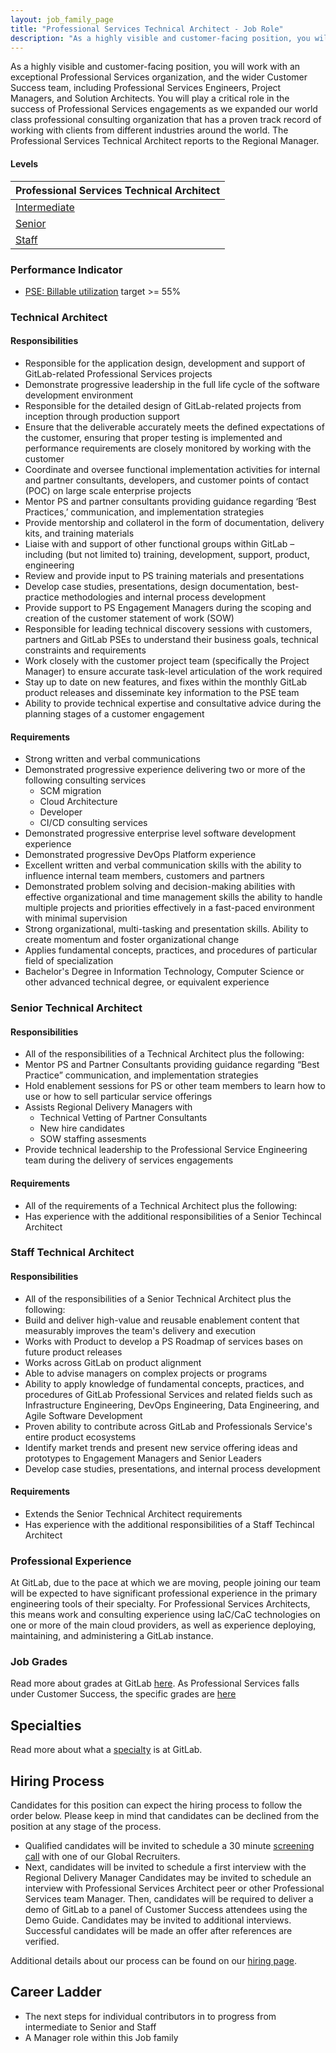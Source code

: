 ```yaml
---
layout: job_family_page
title: "Professional Services Technical Architect - Job Role"
description: "As a highly visible and customer-facing position, you will work with an exceptional Professional Services organization, and the wider Customer Success team."
---
```


As a highly visible and customer-facing position, you will work with an exceptional Professional Services organization, and the wider Customer Success team, including Professional Services Engineers, Project Managers, and Solution Architects.
You will play a critical role in the success of Professional Services engagements as we expanded our world class professional consulting organization that has a proven track record of working with clients from different industries around the world. The Professional Services Technical Architect reports to the Regional Manager.


#### **Levels**


| Professional Services Technical Architect |
| - |
| [Intermediate](technical-architect) | [Grade 6](https://about.gitlab.com/handbook/total-rewards/compensation/compensation-calculator/#gitlab-job-grades) |
| [Senior](senior-technical-architect) | [Grade 7](https://about.gitlab.com/handbook/total-rewards/compensation/compensation-calculator/#gitlab-job-grades) |
| [Staff](staff-technical-architect) | [Grade 8](https://about.gitlab.com/handbook/total-rewards/compensation/compensation-calculator/#gitlab-job-grades) |

### **Performance Indicator**


* <span style="text-decoration:underline;">PSE: [Billable utilization](https://about.gitlab.com/handbook/customer-success/professional-services-engineering/#implementation-plan)</span> target >= 55%

### **Technical Architect**

#### **Responsibilities**


* Responsible for the application design, development and support of GitLab-related Professional Services projects
* Demonstrate progressive leadership in the full life cycle of the software development environment
* Responsible for the detailed design of GitLab-related projects from inception through production support
* Ensure that the deliverable accurately meets the defined expectations of the customer, ensuring that proper testing is implemented and performance requirements are closely monitored by working with the customer
* Coordinate and oversee functional implementation activities for internal and partner consultants, developers, and customer points of contact (POC) on large scale enterprise projects
* Mentor PS and partner consultants providing guidance regarding ‘Best Practices,’ communication, and implementation strategies
* Provide mentorship and collaterol in the form of documentation, delivery kits, and training materials
* Liaise with and support of other functional groups within GitLab – including (but not limited to) training, development, support, product, engineering
* Review and provide input to PS training materials and presentations
* Develop case studies, presentations, design documentation, best-practice methodologies and internal process development
* Provide support to PS Engagement Managers during the scoping and creation of the customer statement of work (SOW)
* Responsible for leading technical discovery sessions with customers, partners and GitLab PSEs to understand their business goals, technical constraints and requirements
* Work closely with the customer project team (specifically the Project Manager) to ensure accurate task-level articulation of the work required
* Stay up to date on new features, and fixes within the monthly GitLab product releases and disseminate key information to the PSE team
* Ability to provide technical expertise and consultative advice during the planning stages of a customer engagement

#### **Requirements**


* Strong written and verbal communications
* Demonstrated progressive experience delivering two or more of the following consulting services
  * SCM migration
  * Cloud Architecture
  * Developer
  * CI/CD consulting services
* Demonstrated progressive enterprise level software development experience
* Demonstrated progressive DevOps Platform experience
* Excellent written and verbal communication skills with the ability to influence internal team members, customers and partners
* Demonstrated problem solving and decision-making abilities with effective organizational and time management skills the ability to handle multiple projects and priorities effectively in a fast-paced environment with minimal supervision
* Strong organizational, multi-tasking and presentation skills. Ability to create momentum and foster organizational change
* Applies fundamental concepts, practices, and procedures of particular field of specialization
* Bachelor's Degree in Information Technology, Computer Science or other advanced technical degree, or equivalent experience

### **Senior Technical Architect**


#### **Responsibilities**


* All of the responsibilities of a Technical Architect plus the following:
* Mentor PS and Partner Consultants providing guidance regarding “Best Practice” communication, and implementation strategies
* Hold enablement sessions for PS or other team members to learn how to use or how to sell particular service offerings
* Assists Regional Delivery Managers with
  * Technical Vetting of Partner Consultants
  * New hire candidates
  * SOW staffing assesments
* Provide technical leadership to the Professional Service Engineering team during the delivery of services engagements


#### **Requirements**


* All of the requirements of a Technical Architect plus the following:
* Has experience with the additional responsibilities of a Senior Techincal Architect

### **Staff Technical Architect**


#### **Responsibilities**


* All of the responsibilities of a Senior Technical Architect plus the following:
* Build and deliver high-value and reusable enablement content that measurably improves the team's delivery and execution
* Works with Product to develop a PS Roadmap of services bases on future product releases
* Works across GitLab on product alignment 
* Able to advise managers on complex projects or programs
* Ability to apply knowledge of fundamental concepts, practices, and procedures of GitLab Professional Services and related fields such as Infrastructure Engineering, DevOps Engineering, Data Engineering, and Agile Software Development 
* Proven ability to contribute across GitLab and Professionals Service's entire product ecosystems
* Identify market trends and present new service offering ideas and prototypes to Engagement Managers and Senior Leaders 
* Develop case studies, presentations, and internal process development

#### **Requirements**


* Extends the Senior Technical Architect requirements
* Has experience with the additional responsibilities of a Staff Techincal Architect


### **Professional Experience**


At GitLab, due to the pace at which we are moving, people joining our team will be expected to have significant professional experience in the primary engineering tools of their specialty. For Professional Services Architects, this means work and consulting experience using IaC/CaC technologies on one or more of the main cloud providers, as well as experience deploying, maintaining, and administering a GitLab instance.


### **Job Grades**


Read more about grades at GitLab [here](https://about.gitlab.com/handbook/total-rewards/compensation/compensation-calculator/#gitlab-job-grades). As Professional Services falls under Customer Success, the specific grades are [here](https://about.gitlab.com/handbook/total-rewards/compensation/compensation-calculator/#customer-success)


## **Specialties**


Read more about what a [specialty](https://about.gitlab.com/handbook/hiring/vacancies/#definitions) is at GitLab.

## **Hiring Process**


Candidates for this position can expect the hiring process to follow the order below. Please keep in mind that candidates can be declined from the position at any stage of the process.

* Qualified candidates will be invited to schedule a 30 minute [screening call](https://about.gitlab.com/handbook/hiring/#screening-call) with one of our Global Recruiters.
* Next, candidates will be invited to schedule a first interview with the Regional Delivery Manager
Candidates may be invited to schedule an interview with Professional Services Architect peer or other Professional Services team Manager.
Then, candidates will be required to deliver a demo of GitLab to a panel of Customer Success attendees using the Demo Guide.
Candidates may be invited to additional interviews.
Successful candidates will be made an offer after references are verified.


Additional details about our process can be found on our [hiring page](https://about.gitlab.com/handbook/hiring/interviewing/).

## **Career Ladder**

* The next steps for individual contributors in to progress from intermediate to Senior and Staff
*  A Manager role within this Job family
